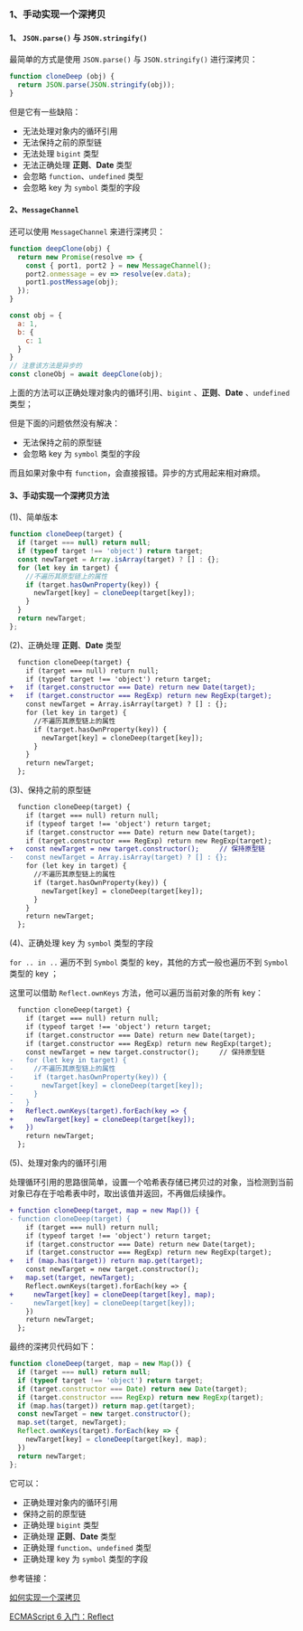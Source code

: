 <!-- 手动实现各种函数 -->

### 1、手动实现一个深拷贝

#### 1、 `JSON.parse()` 与 `JSON.stringify()`

最简单的方式是使用 `JSON.parse()` 与 `JSON.stringify()` 进行深拷贝：

```js
function cloneDeep (obj) {
  return JSON.parse(JSON.stringify(obj));
}
```

但是它有一些缺陷：

- 无法处理对象内的循环引用
- 无法保持之前的原型链
- 无法处理 `bigint` 类型
- 无法正确处理 **正则**、**Date** 类型
- 会忽略 `function`、`undefined` 类型
- 会忽略 key 为 `symbol` 类型的字段

#### 2、`MessageChannel`

还可以使用 `MessageChannel` 来进行深拷贝：

```js
function deepClone(obj) {
  return new Promise(resolve => {
    const { port1, port2 } = new MessageChannel();
    port2.onmessage = ev => resolve(ev.data);
    port1.postMessage(obj);
  });
}

const obj = {
  a: 1,
  b: {
    c: 1
  }
}
// 注意该方法是异步的
const cloneObj = await deepClone(obj);
```

上面的方法可以正确处理对象内的循环引用、`bigint` 、**正则**、**Date** 、`undefined` 类型；

但是下面的问题依然没有解决：

- 无法保持之前的原型链
- 会忽略 key 为 `symbol` 类型的字段

而且如果对象中有 `function`，会直接报错。异步的方式用起来相对麻烦。

#### 3、手动实现一个深拷贝方法

(1)、简单版本

```js
function cloneDeep(target) {
  if (target === null) return null;
  if (typeof target !== 'object') return target;
  const newTarget = Array.isArray(target) ? [] : {};
  for (let key in target) {
    //不遍历其原型链上的属性
    if (target.hasOwnProperty(key)) {
      newTarget[key] = cloneDeep(target[key]);
    }
  }
  return newTarget;
};
```

(2)、正确处理 **正则**、**Date** 类型

```diff
  function cloneDeep(target) {
    if (target === null) return null;
    if (typeof target !== 'object') return target;
+   if (target.constructor === Date) return new Date(target);
+   if (target.constructor === RegExp) return new RegExp(target);
    const newTarget = Array.isArray(target) ? [] : {};
    for (let key in target) {
      //不遍历其原型链上的属性
      if (target.hasOwnProperty(key)) {
        newTarget[key] = cloneDeep(target[key]);
      }
    }
    return newTarget;
  };
```

(3)、保持之前的原型链

```diff
  function cloneDeep(target) {
    if (target === null) return null;
    if (typeof target !== 'object') return target;
    if (target.constructor === Date) return new Date(target);
    if (target.constructor === RegExp) return new RegExp(target);
+   const newTarget = new target.constructor();     // 保持原型链
-   const newTarget = Array.isArray(target) ? [] : {};
    for (let key in target) {
      //不遍历其原型链上的属性
      if (target.hasOwnProperty(key)) {
        newTarget[key] = cloneDeep(target[key]);
      }
    }
    return newTarget;
  };
```

(4)、正确处理 key 为 `symbol` 类型的字段

`for .. in ..` 遍历不到 `Symbol` 类型的 key，其他的方式一般也遍历不到 `Symbol` 类型的 key ；

这里可以借助 `Reflect.ownKeys` 方法，他可以遍历当前对象的所有 key：

```diff
  function cloneDeep(target) {
    if (target === null) return null;
    if (typeof target !== 'object') return target;
    if (target.constructor === Date) return new Date(target);
    if (target.constructor === RegExp) return new RegExp(target);
    const newTarget = new target.constructor();     // 保持原型链
-   for (let key in target) {
-     //不遍历其原型链上的属性
-     if (target.hasOwnProperty(key)) {
-       newTarget[key] = cloneDeep(target[key]);
-     }
-   }
+   Reflect.ownKeys(target).forEach(key => {
+     newTarget[key] = cloneDeep(target[key]);
+   })
    return newTarget;
  };
```

(5)、处理对象内的循环引用

处理循环引用的思路很简单，设置一个哈希表存储已拷贝过的对象，当检测到当前对象已存在于哈希表中时，取出该值并返回，不再做后续操作。

```diff
+ function cloneDeep(target, map = new Map()) {
- function cloneDeep(target) {
    if (target === null) return null;
    if (typeof target !== 'object') return target;
    if (target.constructor === Date) return new Date(target);
    if (target.constructor === RegExp) return new RegExp(target);
+   if (map.has(target)) return map.get(target);
    const newTarget = new target.constructor();
+   map.set(target, newTarget);
    Reflect.ownKeys(target).forEach(key => {
+     newTarget[key] = cloneDeep(target[key], map);
-     newTarget[key] = cloneDeep(target[key]);
    })
    return newTarget;
  };
```

最终的深拷贝代码如下：

```js
function cloneDeep(target, map = new Map()) {
  if (target === null) return null;
  if (typeof target !== 'object') return target;
  if (target.constructor === Date) return new Date(target);
  if (target.constructor === RegExp) return new RegExp(target);
  if (map.has(target)) return map.get(target);
  const newTarget = new target.constructor();
  map.set(target, newTarget);
  Reflect.ownKeys(target).forEach(key => {
    newTarget[key] = cloneDeep(target[key], map);
  })
  return newTarget;
};
```

它可以：

- 正确处理对象内的循环引用
- 保持之前的原型链
- 正确处理 `bigint` 类型
- 正确处理 **正则**、**Date** 类型
- 正确处理 `function`、`undefined` 类型
- 正确处理 key 为 `symbol` 类型的字段

参考链接：

[如何实现一个深拷贝](https://github.com/yygmind/blog/issues/29)

[ECMAScript 6 入门：Reflect](https://es6.ruanyifeng.com/#docs/reflect#Reflect-ownKeys-target)
